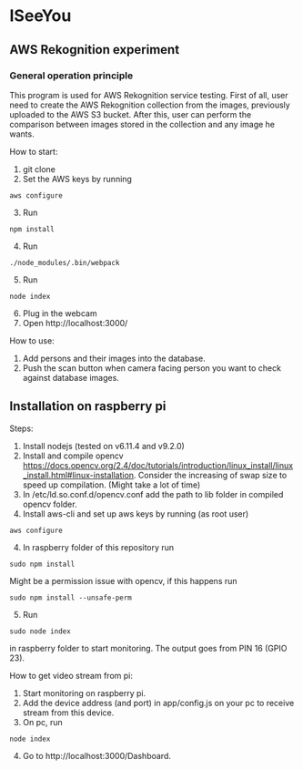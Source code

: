 # ISeeYou
## AWS Rekognition experiment
### General operation principle
This program is used for AWS Rekognition service testing. First of all, user need to create the AWS Rekognition collection from the images, previously uploaded to the AWS S3 bucket. After this, user can perform the comparison between images stored in the collection and any image he wants.

How to start:
1. git clone
2. Set the AWS keys by running
```
aws configure
```
3. Run
```
npm install
```
4. Run
```
./node_modules/.bin/webpack
```
5. Run
```
node index
```
6. Plug in the webcam
7. Open http://localhost:3000/

How to use:
1. Add persons and their images into the database.
2. Push the scan button when camera facing person you want to check against database images.

## Installation on raspberry pi
Steps:
1. Install nodejs (tested on v6.11.4 and v9.2.0)
2. Install and compile opencv https://docs.opencv.org/2.4/doc/tutorials/introduction/linux_install/linux_install.html#linux-installation. Consider the increasing of swap size to speed up compilation. (Might take a lot of time)
3. In /etc/ld.so.conf.d/opencv.conf add the path to lib folder in compiled opencv folder.
4. Install aws-cli and set up aws keys by running (as root user)
```
aws configure
```
4. In raspberry folder of this repository run
```
sudo npm install
```
Might be a permission issue with opencv, if this happens run
```
sudo npm install --unsafe-perm
```
5. Run
```
sudo node index
```
in raspberry folder to start monitoring. The output goes from PIN 16 (GPIO 23).

How to get video stream from pi:
1. Start monitoring on raspberry pi.
2. Add the device address (and port) in app/config.js on your pc to receive stream from this device.
3. On pc, run 
```
node index
```
4. Go to http://localhost:3000/Dashboard.
